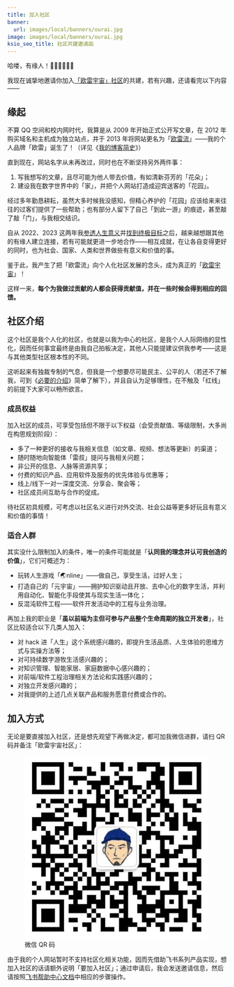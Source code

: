 ```yaml
---
title: 加入社区
banner:
  url: images/local/banners/ourai.jpg
image: images/local/banners/ourai.jpg
ksio_seo_title: 社区共建邀请函
---
```


哈喽，有缘人！👋🏼👋🏼👋🏼

我现在诚挚地邀请你加入[「欧雷宇宙」社区](https://c.ourai.ws/)的共建，若有兴趣，还请看完以下内容——

## 缘起

不算 QQ 空间和校内网时代，我算是从 2009 年开始正式公开写文章，在 2012 年购买域名和主机成为独立站点，并于 2013 年将网站更名为「[欧雷流](https://ourai.ws/)」——我的个人品牌「欧雷」诞生了！（详见《[我的博客简史](https://ourai.ws/posts/brief-history-of-my-blog/)》）

直到现在，网站名字从未再改过，同时也在不断坚持另外两件事：

1. 写我想写的文章，且尽可能为他人带去价值，有如清新芬芳的「花朵」；
2. 建设我在数字世界中的「家」，并把个人网站打造成迎宾送客的「花园」。

经过多年勤恳耕耘，虽然大多时候我没感知，但精心养护的「花园」应该给来来往往的过客们提供了一些帮助；也有部分人留下了自己「到此一游」的痕迹，甚至敲了敲「门」，与我相交结识。

自从 2022、2023 这两年我[参透人生意义](https://ourai.ws/posts/what-and-why-of-loving-yourself/)并[找到终极目标](https://ourai.ws/posts/love-life/)之后，越来越想跟其他的有缘人建立连接，若有可能就更进一步地合作——相互成就，在让各自变得更好的同时，也为社会、国家、人类和世界做些有意义和价值的事。

鉴于此，我产生了把「欧雷流」向个人化社区发展的念头，成为真正的「[欧雷宇宙](https://meta.ourai.ws/)」！

这样一来，**每个为我做过贡献的人都会获得贡献值，并在一些时候会得到相应的回馈。**

## 社区介绍

这个社区是我个人化的社区，也就是以我为中心的社区，是我个人人际网络的显性化，因而任何事宜最终是由我自己拍板决定，其他人只能提建议供我参考——这是与其他类型社区根本性的不同。

这听起来有独裁专制的气息，但我是一个想要尽可能民主、公平的人（若还不了解我，可到《[必要的介绍](https://a66c4lvoi8.feishu.cn/wiki/TdcOw4qlwiQydKkyvUoctlLHn7d)》简单了解下），并且自认为足够理性，在不触及「红线」的前提下大家可以畅所欲言。

### 成员权益

加入社区的成员，可享受包括但不限于以下权益（会受贡献值、等级限制，大多尚在构思规划阶段）：

- 多了一种更好的接收与我相关信息（如文章、视频、想法等更新）的渠道；
- 随时随地向智能体「雷叔」提问与我相关问题；
- 非公开的信息、人脉等资源共享；
- 付费的知识产品、应用软件及服务的优先体验与优惠等；
- 线上/线下一对一深度交流、分享会、聚会等；
- 社区成员间互助与合作的促成。

待社区初具规模，可考虑以社区名义进行对外交流、社会公益等更多好玩且有意义和价值的事情！

### 适合人群

其实没什么限制加入的条件，唯一的条件可能就是「**认同我的理念并认可我创造的价值**」，它们可概述为：

- 玩转人生游戏「🌏nline」——做自己，享受生活，过好人生；
- 打造自己的「元宇宙」——拥护知识驱动且开放、去中心化的数字生活，并利用自动化、智能化手段使其与现实生活一体化；
- 反混沌软件工程——软件开发活动中的工程与业务治理。

再加上我的职业是「**虽以前端为主但可参与产品整个生命周期的独立开发者**」，社区比较适合以下几类人加入：

- 对 hack 进「人生」这个系统感兴趣的，即提升生活品质、人生体验的思维方式与实操方法等；
- 对可持续数字游牧生活感兴趣的；
- 对知识管理、智能家居、家庭数据中心感兴趣的；
- 对前端/软件工程治理相关方法论和实践感兴趣的；
- 对独立开发感兴趣的；
- 对我提供的上述几点关联产品和服务愿意付费或合作的。

## 加入方式

无论是要直接加入社区，还是想先观望下再做决定，都可加我微信进群，请扫 QR 码并备注「欧雷宇宙社区」：

<figure>
  <img src="/join/wechat-qrcode.jpg" alt="微信 QR 码">
  <figcaption>微信 QR 码</figcaption>
</figure>

由于我的个人网站暂时不支持社区化相关功能，因而先借助飞书系列产品实现，想加入社区的话请额外说明「要加入社区」；通过申请后，我会发送邀请信息，然后请按照[飞书帮助中心文档](https://www.feishu.cn/hc/zh-CN/articles/120364545103-%E7%AC%AC%E4%B8%80%E6%AD%A5-%E5%8A%A0%E5%85%A5%E4%BC%81%E4%B8%9A)中相应的步骤操作。
